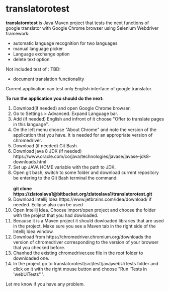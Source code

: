 # translatorotest
<b>translatorotest</b> is Java Maven project that tests the next functions of google translator with Google Chrome browser using Selenium Webdriver framework:
<ul type="disc"> 
  <li>automatic language recognition for two languages</li>
  <li>manual language picker</li>
  <li>Language exchange option</li>
  <li>delete text option</li>
</ul>

Not included test of :
TBD: 
<ul type="disc"> 
<li>document translation functionality</li>
</ul> 

Current application can test only English interface of google translator.

<b>To run the application you should do the next: </b>
<ol>
  <li> Download(if needed) and open  Google Chrome browser.  </li>
  <li> Go to Settings > Advanced. Expand Language bar. </li>
  <li> Add (if needed) English and infront of it choose "Offer to translate pages in this language". </li>
  <li> On the left menu choose "About Chrome" and note the version of the application that you have. It is needed for an appropriate version of chromedriver. </li>
  <li> Download (if needed) Git Bash.</li>
  <li> Download java 8 JDK (if needed) https://www.oracle.com/co/java/technologies/javase/javase-jdk8-downloads.html</li>
  <li> Set up JAVA HOME variable with the path to JDK. </li>
  <li> Open git bash, switch to some folder and download current repository be entering to the Git Bash terminal the command: </li>
    <br> <b>git clone https://zlatoslava1@bitbucket.org/zlatoslava1/translatorotest.git </b>
  <li> Download Intellij Idea https://www.jetbrains.com/idea/download/ if needed. Eclipse also can be used</li>
  <li> Open Intellij Idea. Choose import/open project and choose the folder with the project that you had dowloaded. </li>
  <li> Because it is a Maven project it should dowloaded libraries that are used in the project. Make sure you see a Maven tab in the right side of the Intellij Idea window.</li>
  <li> Download from https://chromedriver.chromium.org/downloads the version of chromedriver corresponding to the version of your browser that you checked before. </li>
  <li> Chanhed the existing chromedriver.exe file in the root folder to downloaded one.
  <li> In the project go to translatorotest\src\test\java\webUiTests folder and click on it with the right mouse button and choose "Run 'Tests in 'webUiTests''".</li>
</ol>

Let me know if you have any problem.
